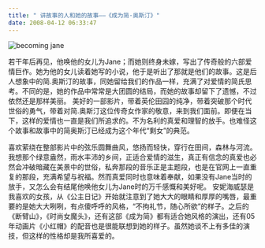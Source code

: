 ```yaml
---
title: " 讲故事的人和她的故事——《成为简·奥斯汀》"
date: 2008-04-12 06:33:47
---
```


![becoming jane](../../../images/2008/becomingjane.jpg) 

若干年后再见，他唤他的女儿为Jane；而她则终身未嫁，写出了传奇般的六部爱情巨作。她为他的女儿读着她写的小说，他于是听出了那就是他们的故事。这是后人想象中的简.奥斯汀的故事，同她留给我们的作品一样，充满了对爱情的简氏思考。不同的是，她的作品中常常是大团圆的结局，而她的故事却留下了遗憾，不过依然还是那样美丽。 美好的一部影片，带着英伦田园的纯净，带着突破那个时代世俗的勇气，带着对简.奥斯汀这位传奇女作家的敬意，来到我们面前。即便在当下，这样的爱情也一直是我们所追求的。不为名利的真爱和理智的放手。也难怪这个故事和故事中的简奥斯汀已经成为这个年代“剩女”的典范。 

喜欢萦绕在整部影片中的弦乐圆舞曲风，悠扬而轻快，穿行在田间，森林与河流。我想那个绿意盎然，雨水丰沛的乡间，正适合爱情的滋生，真正有信念的真爱也必然会冲破暗藏在美景中的世俗，私奔那段的音乐正是主题段，也是在官网上一直重复的那段，充满希望与祝福。然而真爱同时也意味着奉献，如果没有Jane当时的放手，又怎么会有结尾他唤他女儿为Jane时的万千感慨和美好呢。 安妮海威瑟是我喜欢的女孩，从《公主日记》开始就注意到了她大大的眼睛和厚厚的嘴唇，最重要的是她大大咧咧，有点傻呼呼的风格，“不拘礼节，随心所欲”的样子。之后的《断臂山》，《时尚女魔头》，还有这部《成为简》都有适合她风格的演出，还有05年动画片《小红帽》的配音也是很能联想到她的样子。虽然她谈不上有多佳的演技，但这样的性格却是我所喜爱的。